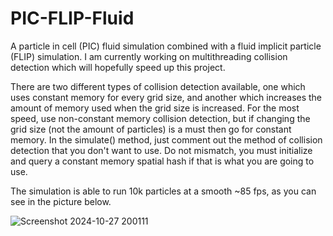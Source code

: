 # PIC-FLIP-Fluid
A particle in cell (PIC) fluid simulation combined with a fluid implicit particle (FLIP) simulation. 
I am currently working on multithreading collision detection which will hopefully speed up this project.

There are two different types of collision detection available, one which uses constant memory for every grid size, and another which increases the amount of memory used when the grid size is increased. For the most speed, use non-constant memory collision detection, but if changing the grid size (not the amount of particles) is a must then go for constant memory.
In the simulate() method, just comment out the method of collision detection that you don't want to use. Do not mismatch, you must initialize and query a constant memory spatial hash if that is what you are going to use. 

The simulation is able to run 10k particles at a smooth ~85 fps, as you can see in the picture below.

![Screenshot 2024-10-27 200111](https://github.com/user-attachments/assets/c5c37cd4-b8ee-4933-a0a7-10611eb0007e)
